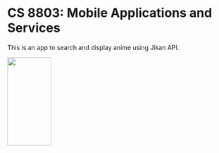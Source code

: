 # CS 8803: Mobile Applications and Services 

This is an app to search and display anime using Jikan API.

<img src="https://user-images.githubusercontent.com/31079118/151720402-c64668a9-8258-4189-a6b5-79cb39119278.jpg" width="100" height="200">

